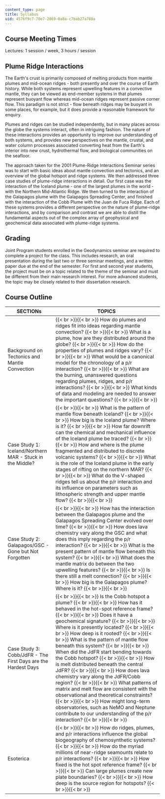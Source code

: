 ```yaml
---
content_type: page
title: Syllabus
uid: 4576f9c7-70e7-2869-0a8a-c7bab27a788a
---
```


Course Meeting Times
--------------------

Lectures: 1 session / week, 3 hours / session

Plume Ridge Interactions
------------------------

The Earth's crust is primarily composed of melting products from mantle plumes and mid-ocean ridges - both presently and over the course of Earth history. While both systems represent upwelling features in a convective mantle, they can be viewed as end-member systems in that plumes represent buoyant flow whereas mid-ocean ridges represent passive corner flow. This paradigm is not strict - flow beneath ridges may be buoyant in some places, for example, but it does provide a reasonable framework for enquiry.

Plumes and ridges can be studied independently, but in many places across the globe the systems interact, often in intriguing fashion. The nature of these interactions provides an opportunity to improve our understanding of both systems, and provides new perspectives on the mantle, crustal, and water column processes associated converting heat from the Earth's interior into new crust, hydrothermal flow, and biological communities on the seafloor.

The approach taken for the 2001 Plume-Ridge Interactions Seminar series was to start with basic ideas about mantle convection and tectonics, and an overview of the global hotspot and ridge systems. We then addressed three case studies of plume-ridge interactions in detail. Our first case was the interaction of the Iceland plume - one of the largest plumes in the world - with the Northern Mid-Atlantic Ridge. We then turned to the interaction of the Galapagos plume with the Galapagos Spreading Center, and finished with the interaction of the Cobb Plume with the Juan de Fuca Ridge. Each of these systems provides a different perspective on the nature of plume-ridge interactions, and by comparison and contrast we are able to distill the fundamental aspects out of the complex array of geophysical and geochemical data associated with plume-ridge systems.

Grading
-------

Joint Program students enrolled in the Geodynamics seminar are required to complete a project for the class. This includes research, an oral presentation during the last two or three seminar meetings, and a written paper due at the end of the semester. For first and second year students, the project must be on a topic related to the theme of the seminar and must be different from their main research interest. For more advanced students, the topic may be closely related to their dissertation research.

Course Outline
--------------

| SECTIONs | TOPICS |
| --- | --- |
| Background on Tectonics and Mantle Convection |  {{< br >}}{{< br >}} How do plumes and ridges fit into ideas regarding mantle convection? {{< br >}}{{< br >}} What is a plume, how are they distributed around the globe? {{< br >}}{{< br >}} How do the properties of plumes and ridges vary? {{< br >}}{{< br >}} What would be a canonical model for the chronology of a p/r interaction? {{< br >}}{{< br >}} What are the burning, unanswered questions regarding plumes, ridges, and p/r interactions? {{< br >}}{{< br >}} What kinds of data and modeling are needed to answer the important questions? {{< br >}}{{< br >}}  |
| Case Study 1: Iceland/Northern MAR - Stuck in the Middle? |  {{< br >}}{{< br >}} What is the pattern of mantle flow beneath Iceland? {{< br >}}{{< br >}} How big is the Iceland plume? Where is it? {{< br >}}{{< br >}} How far downrift can the chemical and mechanical influence of the Iceland plume be traced? {{< br >}}{{< br >}} How and where is the plume fragmented and distributed to discrete volcanic systems? {{< br >}}{{< br >}} What is the role of the Iceland plume in the early stages of rifting on the northern MAR? {{< br >}}{{< br >}} What do the V-shaped ridges tell us about the p/r interaction and its influence on parameters such as lithospheric strength and upper mantle flow? {{< br >}}{{< br >}}  |
| Case Study 2: Galapagos/GSC - Gone but Not Forgotten |  {{< br >}}{{< br >}} How has the interaction between the Galapagos plume and the Galapagos Spreading Center evolved over time? {{< br >}}{{< br >}} How does lava chemistry vary along the GSC and what does this imply regarding the p/r interaction? {{< br >}}{{< br >}} What is the present pattern of mantle flow beneath this system? {{< br >}}{{< br >}} What does the mantle matrix do between the two upwelling features? {{< br >}}{{< br >}} Is there still a melt connection? {{< br >}}{{< br >}} How big is the Galapagos plume? Where is it? {{< br >}}{{< br >}}  |
| Case Study 3: Cobb/JdFR - The First Days are the Hardest Days |  {{< br >}}{{< br >}} Is the Cobb hotspot a plume? {{< br >}}{{< br >}} How has it behaved in the hot-spot reference frame? {{< br >}}{{< br >}} Does it have a geochemical signature? {{< br >}}{{< br >}} Where is it presently located? {{< br >}}{{< br >}} How deep is it rooted? {{< br >}}{{< br >}} What is the pattern of mantle flow beneath this system? {{< br >}}{{< br >}} When did the JdFR start bending towards the Cobb hotspot? {{< br >}}{{< br >}} How is melt distributed beneath the central JdFR? {{< br >}}{{< br >}} How does lava chemistry vary along the JdFR/Cobb region? {{< br >}}{{< br >}} What patterns of matrix and melt flow are consistent with the observational and theoretical constraints? {{< br >}}{{< br >}} How might long-term observatories, such as NeMO and Neptune contribute to our understanding of the p/r interaction? {{< br >}}{{< br >}}  |
| Esoterica |  {{< br >}}{{< br >}} How do ridges, plumes, and p/r interactions influence the global biogeography of chemosynthetic systems? {{< br >}}{{< br >}} How do the myriad millions of near-ridge seamounts relate to p/r interactions? {{< br >}}{{< br >}} How fixed is the hot spot reference frame? {{< br >}}{{< br >}} Can large plumes create new plate boundaries? {{< br >}}{{< br >}} How deep is the source region for hotspots? {{< br >}}{{< br >}}